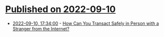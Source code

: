 # [Published on 2022-09-10](index.md)

* [2022-09-10, 17:34:00](https://yro.slashdot.org/story/22/09/10/0149200/how-can-you-transact-safely-in-person-with-a-stranger-from-the-internet?utm_source=rss1.0mainlinkanon&utm_medium=feed) - [How Can You Transact Safely in Person with a Stranger from the Internet?](https://yro.slashdot.org/story/22/09/10/0149200/how-can-you-transact-safely-in-person-with-a-stranger-from-the-internet?utm_source=rss1.0mainlinkanon&utm_medium=feed)
